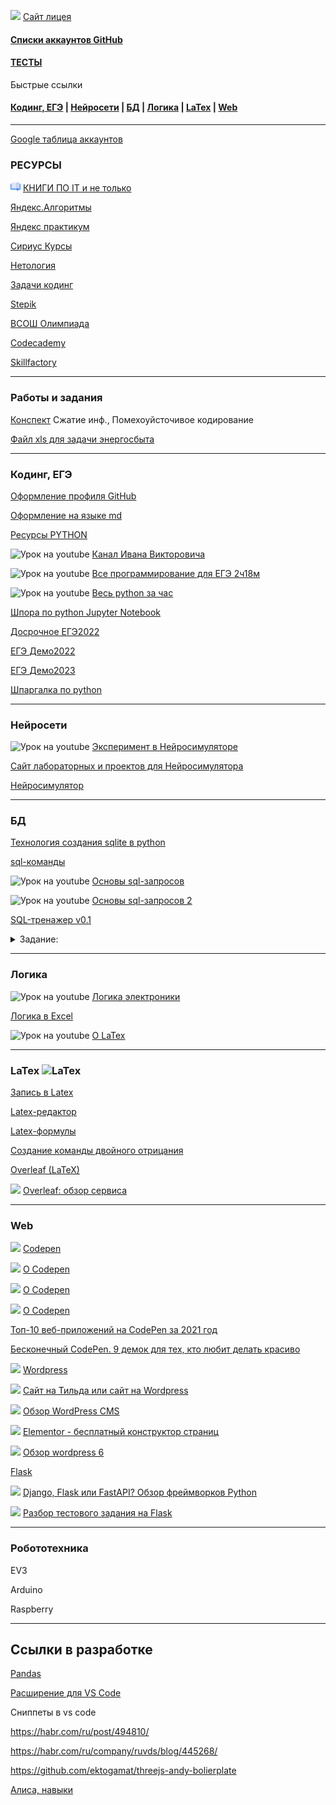 ![](logo.jpg)       [Сайт лицея](https://portal.tpu.ru/lyceum)

#### [Списки аккаунтов GitHub](https://paulsver.github.io)

#### [ТЕСТЫ](https://forms.gle/cwDne3ZF439Vc5127)

Быстрые ссылки

#### <a href="#Кодинг, ЕГЭ">Кодинг, ЕГЭ</a>  |   <a href="#Нейросети, ЕГЭ">Нейросети</a>  |   <a href="#БД">БД</a>  |   <a href="#Логика">Логика</a>  |   <a href="#LaTex">LaTex</a>   |   <a href="#Web">Web</a>

***********

[Google таблица аккаунтов](http://clck.ru/326VLa)

### РЕСУРСЫ

![](free-icon-open-book-4797975.png) [КНИГИ ПО IT и не только](https://drive.google.com/drive/folders/1-YlbZFhnsgs94KVFq6t-HQ6aEWJ4vuwB?usp=sharing)

[Яндекс.Алгоритмы](https://yandex.ru/yaintern/algorithm-training#schedule)

[Яндекс практикум](https://practicum.yandex.ru/catalog/programming/free/)

[Сириус Курсы](https://edu.sirius.online/)

[Нетология](https://netology.ru/free#/)

[Задачи кодинг](https://codeforces.com/)

[Stepik](https://stepik.org/catalog?utm_source=stepik_landing_welcome_new&utm_medium=stepik_courses&utm_campaign=catalog_2022_04_08&_ga=2.53643755.2105631092.1667293425-401347405.1664882566)

[ВСОШ Олимпиада](https://olimpiada.ru/)

[Codecademy](https://www.codecademy.com/)

[Skillfactory](https://skillfactory.ru/free-events)

-------------

### Работы и задания
[Конспект](https://github.com/lyctpu/lyctpu.github.io/blob/main/%D0%BA%D0%BE%D0%BD%D1%81%D0%BF%D0%B5%D0%BA%D1%82.txt)  Сжатие инф., Помехоуйсточивое кодирование

[Файл xls для задачи энергосбыта](https://github.com/lyctpu/help/blob/main/Исполнение_Томскэнергосбыт%20в%20ЕИС_.xls)

-----------

<p><a name="Кодинг, ЕГЭ"></a></p>

### Кодинг, ЕГЭ

[Оформление профиля GitHub](https://itnan.ru/post.php?c=1&p=649363)

[Оформление на языке md](https://gist.github.com/Jekins/2bf2d0638163f1294637#Links)

[Ресурсы PYTHON](https://github.com/lyctpu/lyctpu.github.io/blob/main/python.md)

![Урок на youtube](youtube16.png) [Канал Ивана Викторовича](https://www.youtube.com/c/IoanPlugar_inf)

![Урок на youtube](youtube16.png) [Все программирование для ЕГЭ 2ч18м](https://www.youtube.com/watch?v=iTFwN9ckS9k)

![Урок на youtube](youtube16.png) [Весь python за час](https://www.youtube.com/watch?v=-v5m3XnVpC8)

[Шпора по python Jupyter Notebook](https://github.com/lyctpu/lyctpu.github.io/blob/main/python%20%D1%88%D0%BF%D0%BE%D1%80%D0%B0.ipynb)

[Досрочное ЕГЭ2022](https://100ballnik.com/%D0%B2%D0%B0%D1%80%D0%B8%D0%B0%D0%BD%D1%82-%D1%81-%D0%B4%D0%BE%D1%81%D1%80%D0%BE%D1%87%D0%BD%D0%BE%D0%B3%D0%BE-%D0%B5%D0%B3%D1%8D-2022-%D0%BF%D0%BE-%D0%B8%D0%BD%D1%84%D0%BE%D1%80%D0%BC%D0%B0%D1%82/?ysclid=l9i2tuwgl4196137770)

[ЕГЭ Демо2022](https://github.com/pavka21/ege/blob/main/2022demo/ege2022.ipynb)

[ЕГЭ Демо2023](https://github.com/pavka21/ege/blob/main/2023demo/ege2023.ipynb)

[Шпаргалка по python](https://github.com/lyctpu/help/blob/main/python%20%D1%88%D0%BF%D0%BE%D1%80%D0%B0.ipynb)

------

<p><a name="Нейросети"></a></p>

### Нейросети

![Урок на youtube](youtube16.png) [Эксперимент в Нейросимуляторе](https://www.youtube.com/watch?v=n9_gP_ZoviA)

[Сайт лабораторных и проектов для Нейросимулятора](https://lbai.ru/)

[Нейросимулятор](https://www.lbai.ru/#;show;install)

-----

<p><a name="БД"></a></p>

### БД

[Технология создания sqlite в python](https://pythonru.com/osnovy/sqlite-v-python)

[sql-команды](https://tproger.ru/translations/sql-recap/)

![Урок на youtube](youtube16.png) [Основы sql-запросов](https://youtu.be/_-3rTE8ygnI)

![Урок на youtube](youtube16.png) [Основы sql-запросов 2](https://www.youtube.com/watch?v=pSg8qlMXKf4)

[SQL-тренажер v0.1](https://github.com/lyctpu/help/blob/main/dbsql_client_v0.1.exe)

<details>
  <summary>Задание:</summary>

1. Узнать количество таблиц в БД
2. Узнать названия таблиц в БД
3. Вывести всех пользователей
4. Вывести все оценки
5. Вывести людей, у которых есть оценки (запрос на 2 таблицы, общее поле в таблице users и grades - user_id)
6. Найти себя в базе по имени (поле name для имени, поле fam для фамилии)
6. Переписать запросы в тетрадь и в readme.md
Под правами пользователя позволяет выполнять любые запросы к БД MySQL, кроме удаления данных.

</details>

------

<p><a name="Логика"></a></p>

### Логика

![Урок на youtube](youtube16.png) [Логика электроники](https://www.youtube.com/watch?v=rva16jfbdWE)

[Логика в Excel](https://urok.1sept.ru/articles/519412?ysclid=l9987yvlcg727714146)

![Урок на youtube](youtube16.png) [О LaTex](https://www.youtube.com/watch?v=t6Kyyattm_o)

--------------

<p><a name="LaTex"></a></p>

### LaTex ![LaTex](https://user-images.githubusercontent.com/114549805/199188610-8124a51c-7464-461f-acf3-1ae7ddae731e.png)


[Запись в Latex](http://fkn.ktu10.com/?q=node/8716&ysclid=l9qf3ml74m339828792)

[Latex-редактор](https://latexeditor.lagrida.com/)

[Latex-формулы](https://ru.wikibooks.org/wiki/%D0%9C%D0%B0%D1%82%D0%B5%D0%BC%D0%B0%D1%82%D0%B8%D1%87%D0%B5%D1%81%D0%BA%D0%B8%D0%B5_%D1%84%D0%BE%D1%80%D0%BC%D1%83%D0%BB%D1%8B_%D0%B2_LaTeX)

[Создание команды двойного отрицания](https://translated.turbopages.org/proxy_u/en-ru.ru.3736324b-635b76e0-cc376e62-74722d776562/https/tex.stackexchange.com/questions/32422/is-there-a-better-method-of-double-negating-than-nesting-an-overline-within-ano)

[Overleaf (LaTeX)](https://www.overleaf.com/)

![](youtube16.png) [Overleaf: обзор сервиса](https://www.youtube.com/watch?v=1i6L2xLAY4E)

-----

<p><a name="Web"></a></p>

### Web

![](free-icon-codepen-2111501.png) [Codepen](https://codepen.io/)

![](youtube16.png) [О Codepen](https://www.youtube.com/watch?v=vLakrBkyNsM)

![](youtube16.png) [О Codepen](https://www.youtube.com/watch?v=hq6E7uqEx8M&pp=ugMICgJydRABGAE%3D)

![](youtube16.png) [О Codepen](https://www.youtube.com/watch?v=ax1GK2M53as)

[Топ-10 веб-приложений на CodePen за 2021 год](https://tproger.ru/articles/10-web-proektov-codepen-2021/)
  
[Бесконечный CodePen. 9 демок для тех, кто любит делать красиво](https://htmlacademy.ru/blog/articles/codepen-1)


![](wordpress256.png) [Wordpress](https://wordpress.com/ru/)

![](youtube16.png) [Сайт на Тильда или сайт на Wordpress](https://www.youtube.com/watch?v=ae5BdJ4DefU)

![](youtube16.png) [Обзор WordPress CMS](https://www.youtube.com/watch?v=AYAaxTxu23E)

![](youtube16.png) [Elementor - бесплатный конструктор страниц](https://www.youtube.com/watch?v=CYRipSn8zac)

![](youtube16.png) [Обзор wordpress 6](https://www.youtube.com/watch?v=CbrVWoPArE4)


[Flask](https://proproprogs.ru/flask/flask-chto-eto-takoe-wsgi-prilozhenie)

![](youtube16.png) [Django, Flask или FastAPI? Обзор фреймворков Python](https://www.youtube.com/watch?v=JK5Ng8SFRJc)

![](youtube16.png) [Разбор тестового задания на Flask](https://www.youtube.com/watch?v=3ZVClZHPRig&ab_channel=%D0%90%D0%BD%D0%B4%D1%80%D0%B5%D0%B9%2B%3D%D0%9F%D1%80%D0%BE%D0%BD%D0%B8%D0%BD)

---------

### Робототехника

EV3

Arduino

Raspberry

-----------

## Ссылки в разработке

[Pandas](https://webtort.ru/%D0%BA%D0%B0%D0%BA-%D0%B2%D1%8B%D0%B2%D0%B5%D1%81%D1%82%D0%B8-%D0%B2%D1%81%D1%8E-%D1%82%D0%B0%D0%B1%D0%BB%D0%B8%D1%86%D1%83-%D0%B2-pandas/)

[Расширение для VS Code](https://dev-gang.ru/article/vs-code-opublikuite-svoe-snippet-rasshirenie-fh6iqx47qn/)

Cниппеты в vs code

https://habr.com/ru/post/494810/

https://habr.com/ru/company/ruvds/blog/445268/

https://github.com/ektogamat/threejs-andy-bolierplate

[Алиса, навыки](https://academy.yandex.ru/journal/kak-sozdat-navyk-dlya-alisy-s-nulya)

